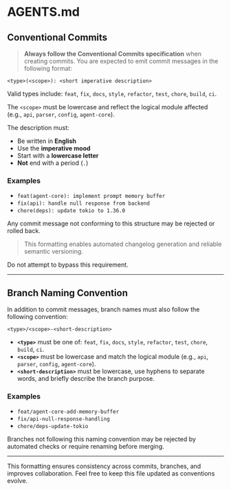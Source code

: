 # AGENTS.md

## Conventional Commits

> **Always follow the Conventional Commits specification** when creating commits. You are expected to emit commit messages in the following format:

```
<type>(<scope>): <short imperative description>
```

Valid types include:
`feat`, `fix`, `docs`, `style`, `refactor`, `test`, `chore`, `build`, `ci`.

The `<scope>` must be lowercase and reflect the logical module affected (e.g., `api`, `parser`, `config`, `agent-core`).

The description must:

* Be written in **English**
* Use the **imperative mood**
* Start with a **lowercase letter**
* **Not** end with a period (`.`)

### Examples

* `feat(agent-core): implement prompt memory buffer`
* `fix(api): handle null response from backend`
* `chore(deps): update tokio to 1.36.0`

Any commit message not conforming to this structure may be rejected or rolled back.

> This formatting enables automated changelog generation and reliable semantic versioning.

Do not attempt to bypass this requirement.

---

## Branch Naming Convention

In addition to commit messages, branch names must also follow the following convention:

```
<type>/<scope>-<short-description>
```

* **`<type>`** must be one of: `feat`, `fix`, `docs`, `style`, `refactor`, `test`, `chore`, `build`, `ci`.
* **`<scope>`** must be lowercase and match the logical module (e.g., `api`, `parser`, `config`, `agent-core`).
* **`<short-description>`** must be lowercase, use hyphens to separate words, and briefly describe the branch purpose.

### Examples

* `feat/agent-core-add-memory-buffer`
* `fix/api-null-response-handling`
* `chore/deps-update-tokio`

Branches not following this naming convention may be rejected by automated checks or require renaming before merging.

---

This formatting ensures consistency across commits, branches, and improves collaboration. Feel free to keep this file updated as conventions evolve.
